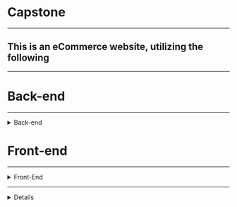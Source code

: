 # Capstone
 - - - -
## This is an eCommerce website, utilizing the following
 - - - -

# Back-end
 - - - -
 
<details>
 <summary>Back-end</summary>
 <p>node.js</p>
 <p>Express</p>
 <p>PostgreSQL</p>
 <p>Postico</p>
 <p>PostMan</p>
</details>

# Front-end
 - - - -
 <details>
 <summary>Front-End</summary>
  <p>JavaScript</p>
  <p>React</p>
  <p>Redux</p>
  <p>CSS</p>
  <p>MaterializeCSS</p>
  <p>HTML</p>
 </details>

 - - - -
 <details>
 - - - -
 * Back-End
   * NodeJS
     * Express
     * Cross-Origin Compatibility
     * npm
       * node_modules
         * Helmet
         * bCrypt
         * Cookie Parser
         * Passport
         * Express Session
   * PostgreSQL
     * Postico
     * PostMan
 - - - -
 * Front-End
   * JavaScript
    * ReactJS
     * Create-React-App
     * node_modules
     * React-Router-Dom
     * Link
     * Router-Dom
     * Component
   * CSS
     * MaterializeCSS
     * Custom CSS
   * HTML
   * Simplifica Imported Font
   * Redux
    * Login tokens
    * Connect
    * Bind Action Creators
    * Map State to Props
    * Map Dispatch to Props
   </details>
